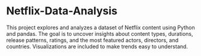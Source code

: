 # Netflix-Data-Analysis
This project explores and analyzes a dataset of Netflix content using Python and pandas. The goal is to uncover insights about content types, durations, release patterns, ratings, and the most featured actors, directors, and countries. Visualizations are included to make trends easy to understand.
